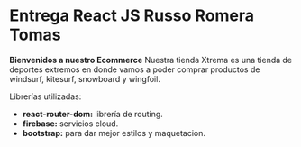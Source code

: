 # Entrega React JS Russo Romera Tomas
**Bienvenidos a nuestro Ecommerce**
Nuestra tienda Xtrema es una tienda de deportes extremos en donde vamos a poder comprar productos de windsurf, kitesurf, snowboard y wingfoil.

Librerías utilizadas:

- **react-router-dom:** librería de routing.
- **firebase:** servicios cloud.
- **bootstrap:** para dar mejor estilos y maquetacion.